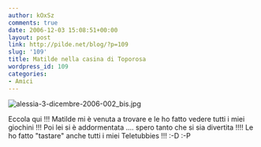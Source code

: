 ```yaml
---
author: kOxSz
comments: true
date: 2006-12-03 15:08:51+00:00
layout: post
link: http://pilde.net/blog/?p=109
slug: '109'
title: Matilde nella casina di Toporosa
wordpress_id: 109
categories:
- Amici
---
```


![alessia-3-dicembre-2006-002_bis.jpg](http://pilde.net/blog/wp-content/uploads/2006/12/alessia-3-dicembre-2006-002_bis.jpg)

Eccola qui !!! Matilde mi è venuta a trovare e le ho fatto vedere tutti i miei giochini !!! Poi lei si è addormentata .... spero tanto che si sia divertita !!!! Le ho fatto "tastare" anche tutti i miei Teletubbies !!! :-D :-P
